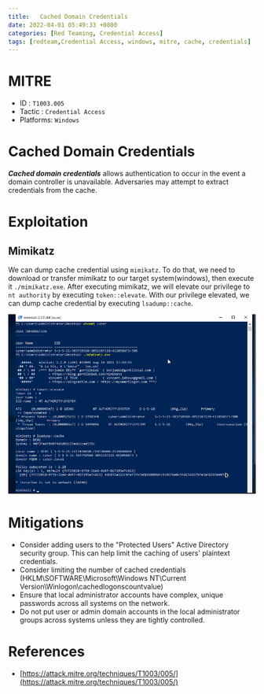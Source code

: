 ```yaml
---
title:   Cached Domain Credentials
date: 2022-04-01 05:49:33 +0800
categories: [Red Teaming, Credential Access]
tags: [redteam,Credential Access, windows, mitre, cache, credentials]     # TAG names should always be lowercase
---
```


# MITRE

- ID : `T1003.005`
- Tactic : `Credential Access`
- Platforms: `Windows`

# Cached Domain Credentials

***Cached domain credentials*** allows authentication to occur in the event a domain controller is unavailable. Adversaries may attempt to extract credentials from the cache.

# Exploitation

## Mimikatz

We can dump cache credential using `mimikatz`. To do that, we need to download or transfer mimikatz to our target system(windows), then execute it `./mimikatz.exe`. After executing mimikatz, we will elevate our privilege to `nt authority` by executing `token::elevate`. With our privilege elevated, we can dump cache credential by executing `lsadump::cache`.

![cache](https://raw.githubusercontent.com/cyberkhalid/cyberkhalid.github.io/main/assets/img/ipentest/oscredcache1.png)

# Mitigations

- Consider adding users to the "Protected Users" Active Directory security group. This can help limit the caching of users' plaintext credentials.
- Consider limiting the number of cached credentials (HKLM\SOFTWARE\Microsoft\Windows NT\Current Version\Winlogon\cachedlogonscountvalue)
- Ensure that local administrator accounts have complex, unique passwords across all systems on the network.
- Do not put user or admin domain accounts in the local administrator groups across systems unless they are tightly controlled.

# References

- [https://attack.mitre.org/techniques/T1003/005/](https://attack.mitre.org/techniques/T1003/005/)
